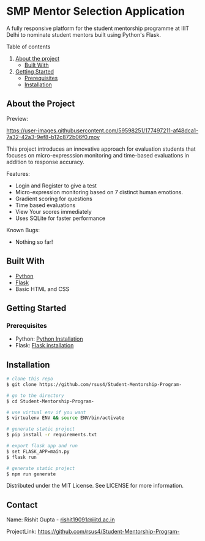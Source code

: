 # SMP Mentor Selection Application

A fully responsive platform for the student mentorship programme at IIIT Delhi to nominate student mentors built using Python's Flask.


Table of contents
1. [About the project](#about-the-project)
    - [Built With](#built-with)
2. [Getting Started](#getting-started)
    - [Prerequisites](#prerequisites)
    - [Installation](#installation)


## About the Project

Preview:


https://user-images.githubusercontent.com/59598251/177497211-af48dca1-7a32-42a3-9ef8-b12c872b06f0.mov


This project introduces an innovative approach for evaluation students that focuses on micro-expresssion monitoring and time-based evaluations in addition to response accuracy. 

Features:
- Login and Register to give a test
- Micro-expression monitoring based on 7 distinct human emotions. 
- Gradient scoring for questions
- Time based evaluations
- View Your scores immediately
- Uses SQLite for faster performance

Known Bugs:
- Nothing so far!

## Built With
- [Python](https://www.python.org/)
- [Flask](https://flask.palletsprojects.com/en/2.0.x/)
- Basic HTML and CSS

## Getting Started

### Prerequisites

- Python: [Python Installation](https://www.python.org/downloads/)
- Flask: [Flask installation](https://flask.palletsprojects.com/en/2.0.x/installation/)

## Installation


```bash
# clone this repo
$ git clone https://github.com/rsus4/Student-Mentorship-Program-

# go to the directory
$ cd Student-Mentorship-Program-

# use virtual env if you want
$ virtualenv ENV && source ENV/bin/activate

# generate static project
$ pip install -r requirements.txt

# export flask app and run
$ set FLASK_APP=main.py
$ flask run

# generate static project
$ npm run generate
```

Distributed under the MIT License. See LICENSE for more information.

## Contact

Name: Rishit Gupta - rishit19091@iiitd.ac.in

ProjectLink: https://github.com/rsus4/Student-Mentorship-Program-


